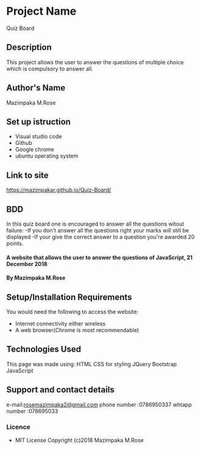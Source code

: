 # Project Name #
Quiz Board
## Description
This project allows the user to answer the questions of multiple choice which is compulsory to answer all.
## Author's Name
Mazimpaka M.Rose

## Set up istruction
* Visual studio code
* Github
* Google chrome
* ubuntu operating system

## Link to site
https://mazimpakar.github.io/Quiz-Board/

## BDD
In this quiz board one is encouraged to answer all the questions witout failure:
-If you don't answer all the questions right your marks will still be displayed
-If your give the correct answer to a question you're awarded 20 points.

#### A website that allows the user to answer the questions of JavaScript, 21 December 2018
#### By **Mazimpaka M.Rose**

## Setup/Installation Requirements
You would need the following to access the website:
* Internet connectivity either wireless
* A web browser(Chrome is most recommendable)

## Technologies Used
This page was made using:
HTML 
CSS for styling 
JQuery
Bootstrap
JavaScript

## Support and contact details
e-mail:rosemazimpaka2@gmail.com
phone number :0786950337
whtapp number :078695033

### Licence
* MIT License Copyright (c)2018 Mazimpaka M.Rose